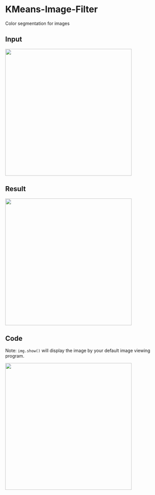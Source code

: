 # KMeans-Image-Filter
Color segmentation for images

## Input
<img src="https://user-images.githubusercontent.com/57909721/80402033-93515980-88bd-11ea-8a66-1bc224a6c2c3.jpg" width="400" />

## Result
<img src="https://user-images.githubusercontent.com/57909721/80402265-f642f080-88bd-11ea-8e22-5dd1816653e6.jpg" width="400" />


## Code
Note: `img.show()` will display the image by your default image viewing program.  
  
<img src="https://user-images.githubusercontent.com/57909721/80402706-97ca4200-88be-11ea-8239-529d6235b152.PNG" width="400" />


